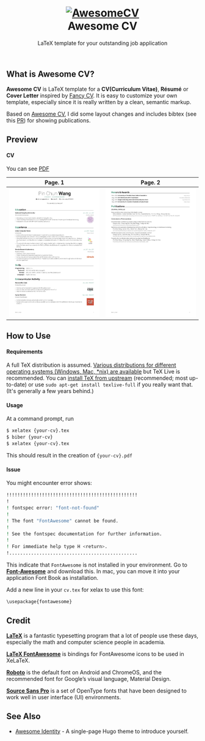 <h1 align="center">
  <a href="https://github.com/posquit0/Awesome-CV" title="AwesomeCV Documentation">
    <img alt="AwesomeCV" src="https://github.com/posquit0/Awesome-CV/raw/master/icon.png" width="200px" height="200px" />
  </a>
  <br />
  Awesome CV
</h1>

<p align="center">
  LaTeX template for your outstanding job application
</p>

<br />

## What is Awesome CV?

**Awesome CV** is LaTeX template for a **CV(Curriculum Vitae)**, **Résumé** or **Cover Letter** inspired by [Fancy CV](https://www.sharelatex.com/templates/cv-or-resume/fancy-cv). It is easy to customize your own template, especially since it is really written by a clean, semantic markup.

Based on [Awesome CV](https://github.com/posquit0/Awesome-CV), I did some layout changes and includes bibtex (see this [PR](https://github.com/posquit0/Awesome-CV/pull/23/files)) for showing publications.

## Preview

#### CV

You can see [PDF](https://raw.githubusercontent.com/pcwang23/Awesome-CV/master/examples/cv.pdf)

| Page. 1 | Page. 2 |
|:---:|:---:|
| [![Résumé](https://raw.githubusercontent.com/pcwang23/Awesome-CV/master/examples/cv-0.jpg)](https://raw.githubusercontent.com/pcwang23/Awesome-CV/master/examples/cv.pdf)  | [![Résumé](https://raw.githubusercontent.com/pcwang23/Awesome-CV/master/examples/cv-1.jpg)](https://raw.githubusercontent.com/pcwang23/Awesome-CV/master/examples/cv.pdf) |

## How to Use

#### Requirements

A full TeX distribution is assumed.  [Various distributions for different operating systems (Windows, Mac, \*nix) are available](http://tex.stackexchange.com/q/55437) but TeX Live is recommended.
You can [install TeX from upstream](http://tex.stackexchange.com/q/1092) (recommended; most up-to-date) or use `sudo apt-get install texlive-full` if you really want that.  (It's generally a few years behind.)

#### Usage

At a command prompt, run

```bash
$ xelatex {your-cv}.tex
$ biber {your-cv}
$ xelatex {your-cv}.tex
```

This should result in the creation of ``{your-cv}.pdf``

#### Issue

You might encounter error shows:
```bash
!!!!!!!!!!!!!!!!!!!!!!!!!!!!!!!!!!!!!!!!!!!!!!!!
!
! fontspec error: "font-not-found"
! 
! The font "FontAwesome" cannot be found.
! 
! See the fontspec documentation for further information.
! 
! For immediate help type H <return>.
!............................................... 
```
This indicate that `FontAwesome` is not installed in your environment. Go to [**Font-Awesome**](http://github.com/FortAwesome/Font-Awesome/blob/v4.7.0/fonts/FontAwesome.otf) and download this. In mac, you can move it into your application Font Book as installation.

Add a new line in your `cv.tex` for xelax to use this font:
```bash
\usepackage{fontawesome}
```


## Credit

[**LaTeX**](http://www.latex-project.org) is a fantastic typesetting program that a lot of people use these days, especially the math and computer science people in academia.

[**LaTeX FontAwesome**](https://github.com/furl/latex-fontawesome) is bindings for FontAwesome icons to be used in XeLaTeX.

[**Roboto**](https://github.com/google/roboto) is the default font on Android and ChromeOS, and the recommended font for Google’s visual language, Material Design.

[**Source Sans Pro**](https://github.com/adobe-fonts/source-sans-pro) is a set of OpenType fonts that have been designed to work well in user interface (UI) environments.


## See Also

* [Awesome Identity](https://github.com/posquit0/hugo-awesome-identity) - A single-page Hugo theme to introduce yourself.

